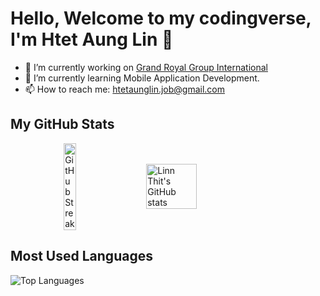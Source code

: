 # Hello, Welcome to my codingverse, I'm Htet Aung Lin 👋

- 🔭 I’m currently working on [Grand Royal Group International](https://www.grandroyal-group.com)
- 🌱 I’m currently learning Mobile Application Development.
- 📫 How to reach me: [htetaunglin.job@gmail.com](mailto:htetaunglin.job@gmail.com)

## My GitHub Stats
<div style="display: flex; justify-content: center; align-items: center; max-width: 1000px; margin: 0 auto; gap: 20px;">
    <a href="https://git.io/streak-stats">
        <img src="https://streak-stats.demolab.com/?user=htetaunglin&theme=dark" alt="GitHub Streak" style="width: 42%;" />
    </a>
    <img src="https://github-readme-stats.vercel.app/api?username=htetaunglin&show_icons=true&theme=radical" style="width: 40%" alt="Linn Thit's GitHub stats" />
</div>


## Most Used Languages
![Top Languages](https://github-readme-stats.vercel.app/api/top-langs/?username=htetaunglin&layout=compact&theme=radical&include_all_commits=true)



